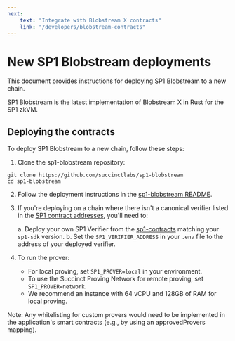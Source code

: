 ```yaml
---
next:
    text: "Integrate with Blobstream X contracts"
    link: "/developers/blobstream-contracts"
---
```


# New SP1 Blobstream deployments

This document provides instructions for deploying SP1 Blobstream to a new chain.

SP1 Blobstream is the latest implementation of Blobstream X
in Rust for the SP1 zkVM.

## Deploying the contracts

To deploy SP1 Blobstream to a new chain, follow these steps:

1. Clone the sp1-blobstream repository:

```shell
git clone https://github.com/succinctlabs/sp1-blobstream
cd sp1-blobstream
```

2. Follow the deployment instructions in the
[sp1-blobstream README](https://github.com/succinctlabs/sp1-blobstream?tab=readme-ov-file#deployment).

3. If you're deploying on a chain where there isn't a canonical verifier listed in the
[SP1 contract addresses](https://github.com/succinctlabs/sp1/blob/main/book/onchain-verification/contract-addresses.md), you'll need to:

   a. Deploy your own SP1 Verifier from the [sp1-contracts](https://github.com/succinctlabs/sp1-contracts) matching your `sp1-sdk` version.
   b. Set the `SP1_VERIFIER_ADDRESS` in your `.env` file to the address of your deployed verifier.

4. To run the prover:

   - For local proving, set `SP1_PROVER=local` in your environment.
   - To use the Succinct Proving Network for remote proving, set `SP1_PROVER=network`.
   - We recommend an instance with 64 vCPU and 128GB of RAM for local proving.

Note: Any whitelisting for custom provers would need to be implemented in the application's smart contracts (e.g., by using an approvedProvers mapping).
